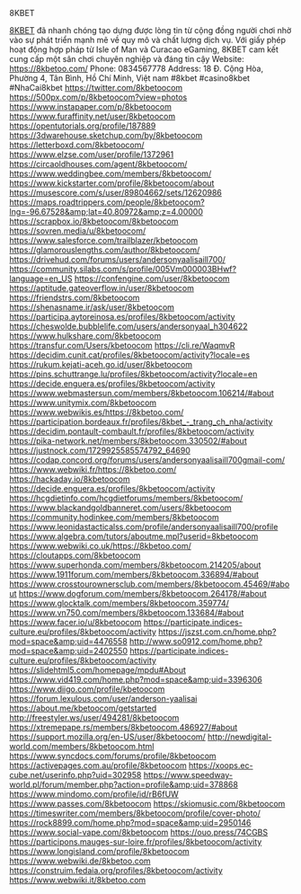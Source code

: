 8KBET

<a href="https://8kbetoo.com/">8KBET</a> đã nhanh chóng tạo dựng được lòng tin từ cộng đồng người chơi nhờ vào sự phát triển mạnh mẽ về quy mô và chất lượng dịch vụ. Với giấy phép hoạt động hợp pháp từ Isle of Man và Curacao eGaming, 8KBET cam kết cung cấp một sân chơi chuyên nghiệp và đáng tin cậy
Website: <a href="https://8kbetoo.com/">https://8kbetoo.com/</a>
Phone: 0834567778
Address: 18 Đ. Cộng Hòa, Phường 4, Tân Bình, Hồ Chí Minh, Việt nam
#8kbet #casino8kbet #NhaCai8kbet
<a href="https://twitter.com/8kbetoocom">https://twitter.com/8kbetoocom</a>
<a href="https://500px.com/p/8kbetoocom?view=photos">https://500px.com/p/8kbetoocom?view=photos</a>
<a href="https://www.instapaper.com/p/8kbetoocom">https://www.instapaper.com/p/8kbetoocom</a>
<a href="https://www.furaffinity.net/user/8kbetoocom">https://www.furaffinity.net/user/8kbetoocom</a>
<a href="https://opentutorials.org/profile/187889">https://opentutorials.org/profile/187889</a>
<a href="https://3dwarehouse.sketchup.com/by/8kbetoocom">https://3dwarehouse.sketchup.com/by/8kbetoocom</a>
<a href="https://letterboxd.com/8kbetoocom/">https://letterboxd.com/8kbetoocom/</a>
<a href="https://www.elzse.com/user/profile/1372961">https://www.elzse.com/user/profile/1372961</a>
<a href="https://circaoldhouses.com/agent/8kbetoocom/">https://circaoldhouses.com/agent/8kbetoocom/</a>
<a href="https://www.weddingbee.com/members/8kbetoocom/">https://www.weddingbee.com/members/8kbetoocom/</a>
<a href="https://www.kickstarter.com/profile/8kbetoocom/about">https://www.kickstarter.com/profile/8kbetoocom/about</a>
<a href="https://musescore.com/s/user/89804662/sets/12620986">https://musescore.com/s/user/89804662/sets/12620986</a>
<a href="https://maps.roadtrippers.com/people/8kbetoocom?lng=-96.67528&amp;lat=40.80972&amp;z=4.00000">https://maps.roadtrippers.com/people/8kbetoocom?lng=-96.67528&amp;lat=40.80972&amp;z=4.00000</a>
<a href="https://scrapbox.io/8kbetoocom/8kbetoocom">https://scrapbox.io/8kbetoocom/8kbetoocom</a>
<a href="https://sovren.media/u/8kbetoocom/">https://sovren.media/u/8kbetoocom/</a>
<a href="https://www.salesforce.com/trailblazer/kbetoocom">https://www.salesforce.com/trailblazer/kbetoocom</a>
<a href="https://glamorouslengths.com/author/8kbetoocom/">https://glamorouslengths.com/author/8kbetoocom/</a>
<a href="https://drivehud.com/forums/users/andersonyaalisaill700/">https://drivehud.com/forums/users/andersonyaalisaill700/</a>
<a href="https://community.silabs.com/s/profile/005Vm000003BHwf?language=en_US">https://community.silabs.com/s/profile/005Vm000003BHwf?language=en_US</a>
<a href="https://confengine.com/user/8kbetoocom">https://confengine.com/user/8kbetoocom</a>
<a href="https://aptitude.gateoverflow.in/user/8kbetoocom">https://aptitude.gateoverflow.in/user/8kbetoocom</a>
<a href="https://friendstrs.com/8kbetoocom">https://friendstrs.com/8kbetoocom</a>
<a href="https://shenasname.ir/ask/user/8kbetoocom">https://shenasname.ir/ask/user/8kbetoocom</a>
<a href="https://participa.aytoreinosa.es/profiles/8kbetoocom/activity">https://participa.aytoreinosa.es/profiles/8kbetoocom/activity</a>
<a href="https://cheswolde.bubblelife.com/users/andersonyaal_h304622">https://cheswolde.bubblelife.com/users/andersonyaal_h304622</a>
<a href="https://www.hulkshare.com/8kbetoocom">https://www.hulkshare.com/8kbetoocom</a>
<a href="https://transfur.com/Users/kbetoocom">https://transfur.com/Users/kbetoocom</a>
<a href="https://cli.re/WaqmvR">https://cli.re/WaqmvR</a>
<a href="https://decidim.cunit.cat/profiles/8kbetoocom/activity?locale=es">https://decidim.cunit.cat/profiles/8kbetoocom/activity?locale=es</a>
<a href="https://rukum.kejati-aceh.go.id/user/8kbetoocom">https://rukum.kejati-aceh.go.id/user/8kbetoocom</a>
<a href="https://pins.schuttrange.lu/profiles/8kbetoocom/activity?locale=en">https://pins.schuttrange.lu/profiles/8kbetoocom/activity?locale=en</a>
<a href="https://decide.enguera.es/profiles/8kbetoocom/activity">https://decide.enguera.es/profiles/8kbetoocom/activity</a>
<a href="https://www.webmastersun.com/members/8kbetoocom.106214/#about">https://www.webmastersun.com/members/8kbetoocom.106214/#about</a>
<a href="https://www.unitymix.com/8kbetoocom">https://www.unitymix.com/8kbetoocom</a>
<a href="https://www.webwikis.es/https://8kbetoo.com/">https://www.webwikis.es/https://8kbetoo.com/</a>
<a href="https://participation.bordeaux.fr/profiles/8kbet_-_trang_ch_nha/activity">https://participation.bordeaux.fr/profiles/8kbet_-_trang_ch_nha/activity</a>
<a href="https://decidim.pontault-combault.fr/profiles/8kbetoocom/activity">https://decidim.pontault-combault.fr/profiles/8kbetoocom/activity</a>
<a href="https://pika-network.net/members/8kbetoocom.330502/#about">https://pika-network.net/members/8kbetoocom.330502/#about</a>
<a href="https://justnock.com/1729925585574792_64690">https://justnock.com/1729925585574792_64690</a>
<a href="https://codap.concord.org/forums/users/andersonyaalisaill700gmail-com/">https://codap.concord.org/forums/users/andersonyaalisaill700gmail-com/</a>
<a href="https://www.webwiki.fr/https://8kbetoo.com/">https://www.webwiki.fr/https://8kbetoo.com/</a>
<a href="https://hackaday.io/8kbetoocom">https://hackaday.io/8kbetoocom</a>
<a href="https://decide.enguera.es/profiles/8kbetoocom/activity">https://decide.enguera.es/profiles/8kbetoocom/activity</a>
<a href="https://hcgdietinfo.com/hcgdietforums/members/8kbetoocom/">https://hcgdietinfo.com/hcgdietforums/members/8kbetoocom/</a>
<a href="https://www.blackandgoldbanneret.com/users/8kbetoocom">https://www.blackandgoldbanneret.com/users/8kbetoocom</a>
<a href="https://community.hodinkee.com/members/8kbetoocom">https://community.hodinkee.com/members/8kbetoocom</a>
<a href="https://www.leonidastacticalss.com/profile/andersonyaalisaill700/profile">https://www.leonidastacticalss.com/profile/andersonyaalisaill700/profile</a>
<a href="https://www.algebra.com/tutors/aboutme.mpl?userid=8kbetoocom">https://www.algebra.com/tutors/aboutme.mpl?userid=8kbetoocom</a>
<a href="https://www.webwiki.co.uk/https://8kbetoo.com/">https://www.webwiki.co.uk/https://8kbetoo.com/</a>
<a href="https://cloutapps.com/8kbetoocom">https://cloutapps.com/8kbetoocom</a>
<a href="https://www.superhonda.com/members/8kbetoocom.214205/about">https://www.superhonda.com/members/8kbetoocom.214205/about</a>
<a href="https://www.1911forum.com/members/8kbetoocom.336894/#about">https://www.1911forum.com/members/8kbetoocom.336894/#about</a>
<a href="https://www.crosstourownersclub.com/members/8kbetoocom.45469/#about">https://www.crosstourownersclub.com/members/8kbetoocom.45469/#about</a>
<a href="https://www.dogforum.com/members/8kbetoocom.264178/#about">https://www.dogforum.com/members/8kbetoocom.264178/#about</a>
<a href="https://www.glocktalk.com/members/8kbetoocom.359774/">https://www.glocktalk.com/members/8kbetoocom.359774/</a>
<a href="https://www.vn750.com/members/8kbetoocom.133684/#about">https://www.vn750.com/members/8kbetoocom.133684/#about</a>
<a href="https://www.facer.io/u/8kbetoocom">https://www.facer.io/u/8kbetoocom</a>
<a href="https://participate.indices-culture.eu/profiles/8kbetoocom/activity">https://participate.indices-culture.eu/profiles/8kbetoocom/activity</a>
<a href="https://jszst.com.cn/home.php?mod=space&amp;uid=4476558">https://jszst.com.cn/home.php?mod=space&amp;uid=4476558</a>
<a href="http://www.so0912.com/home.php?mod=space&amp;uid=2402550">http://www.so0912.com/home.php?mod=space&amp;uid=2402550</a>
<a href="https://participate.indices-culture.eu/profiles/8kbetoocom/activity">https://participate.indices-culture.eu/profiles/8kbetoocom/activity</a>
<a href="https://slidehtml5.com/homepage/mpdu#About">https://slidehtml5.com/homepage/mpdu#About</a>
<a href="https://www.vid419.com/home.php?mod=space&amp;uid=3396306">https://www.vid419.com/home.php?mod=space&amp;uid=3396306</a>
<a href="https://www.diigo.com/profile/kbetoocom">https://www.diigo.com/profile/kbetoocom</a>
<a href="https://forum.lexulous.com/user/anderson-yaalisai">https://forum.lexulous.com/user/anderson-yaalisai</a>
<a href="https://about.me/kbetoocom/getstarted">https://about.me/kbetoocom/getstarted</a>
<a href="http://freestyler.ws/user/494281/8kbetoocom">http://freestyler.ws/user/494281/8kbetoocom</a>
<a href="https://xtremepape.rs/members/8kbetoocom.486927/#about">https://xtremepape.rs/members/8kbetoocom.486927/#about</a>
<a href="https://support.mozilla.org/en-US/user/8kbetoocom/">https://support.mozilla.org/en-US/user/8kbetoocom/</a>
<a href="http://newdigital-world.com/members/8kbetoocom.html">http://newdigital-world.com/members/8kbetoocom.html</a>
<a href="https://www.syncdocs.com/forums/profile/8kbetoocom">https://www.syncdocs.com/forums/profile/8kbetoocom</a>
<a href="https://activepages.com.au/profile/8kbetoocom">https://activepages.com.au/profile/8kbetoocom</a>
<a href="https://xoops.ec-cube.net/userinfo.php?uid=302958">https://xoops.ec-cube.net/userinfo.php?uid=302958</a>
<a href="https://www.speedway-world.pl/forum/member.php?action=profile&amp;uid=378868">https://www.speedway-world.pl/forum/member.php?action=profile&amp;uid=378868</a>
<a href="https://www.mindomo.com/profile/id/rB6fUW">https://www.mindomo.com/profile/id/rB6fUW</a>
<a href="https://www.passes.com/8kbetoocom">https://www.passes.com/8kbetoocom</a>
<a href="https://skiomusic.com/8kbetoocom">https://skiomusic.com/8kbetoocom</a>
<a href="https://timeswriter.com/members/8kbetoocom/profile/cover-photo/">https://timeswriter.com/members/8kbetoocom/profile/cover-photo/</a>
<a href="https://rock8899.com/home.php?mod=space&amp;uid=2950146">https://rock8899.com/home.php?mod=space&amp;uid=2950146</a>
<a href="https://www.social-vape.com/8kbetoocom">https://www.social-vape.com/8kbetoocom</a>
<a href="https://ouo.press/74CGBS">https://ouo.press/74CGBS</a>
<a href="https://participons.mauges-sur-loire.fr/profiles/8kbetoocom/activity">https://participons.mauges-sur-loire.fr/profiles/8kbetoocom/activity</a>
<a href="https://www.longisland.com/profile/8kbetoocom">https://www.longisland.com/profile/8kbetoocom</a>
<a href="https://www.webwiki.de/8kbetoo.com">https://www.webwiki.de/8kbetoo.com</a>
<a href="https://construim.fedaia.org/profiles/8kbetoocom/activity">https://construim.fedaia.org/profiles/8kbetoocom/activity</a>
<a href="https://www.webwiki.it/8kbetoo.com">https://www.webwiki.it/8kbetoo.com</a>